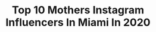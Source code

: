 ---
title: Top 10 Mothers Instagram Influencers In Miami In 2020
description: >-
  Find top mothers Instagram influencers in Miami in 2020. Most popular hashtags: #mother #miami #mothers #mothersday.
platform: Instagram
profiles:
  - username: "demarremcgill"
    fullname: >-
      Demarre McGill
    location: "United States"
    followers: 6011
    engagement: 904
    commentsToLikes: 0.024137
    id: ck55pcfxca9u80i118486fjrl
    verified: false
    hashtags: "#newmusic, #dreambig, #isolation, #netflix"
  - username: "sol.svn"
    fullname: >-
      SOLSVN
    location: "United States"
    followers: 14318
    engagement: 552
    commentsToLikes: 0.045137
    id: ck5c90pfeak080i11fn7freqp
    verified: false
    hashtags: "#diynecklace, #stop5g, #earcuffs, #labradorite"
  - username: "oxana.fit"
    fullname: >-
      Oxana Rumyantseva
    location: "United States"
    followers: 380857
    engagement: 86
    commentsToLikes: 0.047587
    id: ck0u0oa0rubqn0i19ixb0zoea
    verified: true
    hashtags: "#muscles, #bikini, #core, #cellulite"
  - username: "amazing5grace_um"
    fullname: >-
      Jermaine Grace
    location: "United States"
    followers: 24435
    engagement: 404
    commentsToLikes: 0.032848
    id: ck15t3p0rg70r0i19vvas01o1
    verified: true
    hashtags: "#proday, #miamiboys, #mother, #forevermybabyboy"
  - username: "blackmothers_"
    fullname: >-
      Black Mothers
    location: "United States"
    followers: 147284
    engagement: 141
    commentsToLikes: 0.008466
    id: ck15sjpf3dcoq0i19s63jo796
    verified: false
    hashtags: "#kidswithcurls, #goodmom, #blackgirlsrock, #brown"
  - username: "jonplaterodude"
    fullname: >-
      Jonathan Platero
    location: "United States"
    followers: 32261
    engagement: 194
    commentsToLikes: 0.031194
    id: ck14i02lhczjm0i196gu0vtis
    verified: true
    hashtags: "#grateful, #dayoff, #latinfusion, #happymothersday"
  - username: "djdiveny"
    fullname: >-
      DJ Diveny - 😱⚽️Skills
    location: "United States"
    followers: 980087
    engagement: 221
    commentsToLikes: 0.011387
    id: ck15rmnh88nvu0i19jov1nnwn
    verified: true
    hashtags: "#chestday, #nysoccer, #trainer, #centralpark"
  - username: "jacobdooley"
    fullname: >-
      Jacob ☁️
    location: "United States"
    followers: 149398
    engagement: 713
    commentsToLikes: 0.022277
    id: ck0w2c60wnmdn0i19vzpmaug3
    verified: false
    hashtags: ""
  - username: "yani_morgado"
    fullname: >-
      WBFF BIKINI DIVA PRO🧿
    location: "United States"
    followers: 52735
    engagement: 106
    commentsToLikes: 0.044063
    id: ck0vwctalt4c30i196x5kp4ji
    verified: false
    hashtags: "#baby2020, #stayfit, #redroses, #easter2020"
  - username: "sunallure"
    fullname: >-
      Irina Kazakova
    location: "United States"
    followers: 154140
    engagement: 132
    commentsToLikes: 0.056907
    id: ck5pwhsq9mv7e0i11tiibfeib
    verified: false
    hashtags: "#underwater, #beatifulflorida, #premierepro, #arizona"
---